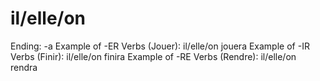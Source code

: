# il/elle/on

Ending: -a
Example of -ER Verbs (Jouer): il/elle/on jouera
Example of -IR Verbs (Finir): il/elle/on finira
Example of -RE Verbs (Rendre): il/elle/on rendra